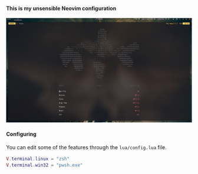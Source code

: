#### This is my unsensible Neovim configuration

<p align="center">
    <img src="https://raw.githubusercontent.com/vzze/dotfiles/master/nvimrc/preview.png">
</p>

#### Configuring

You can edit some of the features through the `lua/config.lua` file.
```lua
V.terminal.linux = "zsh"
V.terminal.win32 = "pwsh.exe"
```
